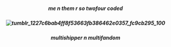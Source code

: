 <h5 align="center"> 

me n them r so  twofour coded

<h5 align="center"> 

![tumblr_1227c6bab4ff8f53663fb386462e0357_fc9cb295_100](https://github.com/user-attachments/assets/45478ef5-4bd9-49ef-b73d-a87f75f2b16b)

<h5 align="center"> 

multishipper n multifandom
